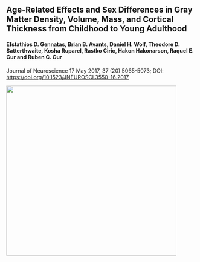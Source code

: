 ## Age-Related Effects and Sex Differences in Gray Matter Density, Volume, Mass, and Cortical Thickness from Childhood to Young Adulthood
#### Efstathios D. Gennatas, Brian B. Avants, Daniel H. Wolf, Theodore D. Satterthwaite, Kosha Ruparel, Rastko Ciric, Hakon Hakonarson, Raquel E. Gur and Ruben C. Gur
Journal of Neuroscience 17 May 2017, 37 (20) 5065-5073; DOI: https://doi.org/10.1523/JNEUROSCI.3550-16.2017

<img align = "center" src="http://egenn.github.io/imgs/JN_GennatasED.jpg" width="450">
